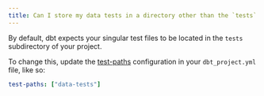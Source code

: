 ```yaml
---
title: Can I store my data tests in a directory other than the `tests` directory in my project?
---
```

By default, dbt expects your singular test files to be located in the `tests` subdirectory of your project.

To change this, update the [test-paths](reference/project-configs/test-paths.md) configuration in your `dbt_project.yml`
file, like so:

<File name='dbt_project.yml'>

```yml
test-paths: ["data-tests"]
```

</File>
